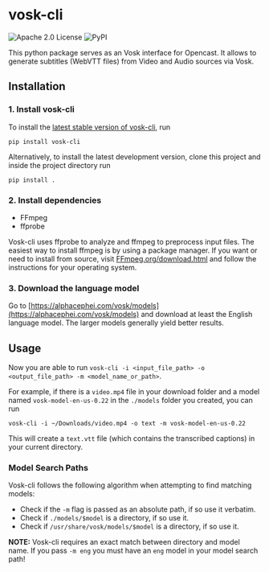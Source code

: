 # vosk-cli

![Apache 2.0 License](https://img.shields.io/github/license/elan-ev/vosk-cli)
![PyPI](https://img.shields.io/pypi/v/vosk-cli)

This python package serves as an Vosk interface for Opencast. It allows to generate subtitles (WebVTT files) from Video and Audio sources via Vosk.

## Installation

### 1. Install vosk-cli
To install the [latest stable version of vosk-cli](https://pypi.org/project/vosk-cli/), run

```
pip install vosk-cli
```

Alternatively, to install the latest development version, clone this project and inside the project directory run

```
pip install .
```

### 2. Install dependencies

- FFmpeg
- ffprobe

Vosk-cli uses ffprobe to analyze and ffmpeg to preprocess input files.
The easiest way to install ffmpeg is by using a package manager.
If you want or need to install from source, visit
[FFmpeg.org/download.html](https://ffmpeg.org/download.html) and follow the instructions for your operating system.

### 3. Download the language model

Go to [https://alphacephei.com/vosk/models](https://alphacephei.com/vosk/models) and download at least the English language model. The larger models generally yield better results.

## Usage

Now you are able to run `vosk-cli -i <input_file_path> -o <output_file_path> -m <model_name_or_path>`.

For example, if there is a `video.mp4` file in your download folder and a model named `vosk-model-en-us-0.22` in the `./models` folder you created, you can run

`vosk-cli -i ~/Downloads/video.mp4 -o text -m vosk-model-en-us-0.22`

This will create a `text.vtt` file (which contains the transcribed captions) in your current directory.

### Model Search Paths

Vosk-cli follows the following algorithm when attempting to find matching models:

- Check if the `-m` flag is passed as an absolute path, if so use it verbatim.
- Check if `./models/$model` is a directory, if so use it.
- Check if `/usr/share/vosk/models/$model` is a directory, if so use it.

**NOTE:** Vosk-cli requires an exact match between directory and model name.  If you pass `-m eng` you must have an `eng` model in your model search path!
